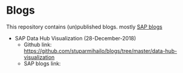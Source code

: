 # Blogs

This repository contains (un)published blogs. mostly [SAP blogs](https://blogs.sap.com)

- SAP Data Hub Visualization (28-December-2018)
   - Github link: https://github.com/stuparmihailo/blogs/tree/master/data-hub-visualization 
   - SAP blogs link:
 
